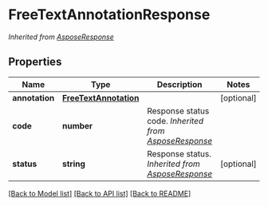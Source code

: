 # FreeTextAnnotationResponse


*Inherited from [AsposeResponse](AsposeResponse.md)*
## Properties
Name | Type | Description | Notes
------------ | ------------- | ------------- | -------------
**annotation** | [**FreeTextAnnotation**](FreeTextAnnotation.md) |  | [optional]
**code** | **number** | Response status code. *Inherited from [AsposeResponse](AsposeResponse.md)* | 
**status** | **string** | Response status. *Inherited from [AsposeResponse](AsposeResponse.md)* | [optional]

[[Back to Model list]](../README.md#documentation-for-models) [[Back to API list]](../README.md#documentation-for-api-endpoints) [[Back to README]](../README.md)

